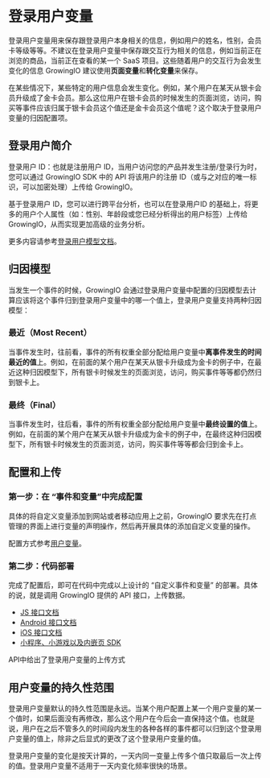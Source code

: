 # 登录用户变量

登录用户变量用来保存跟登录用户本身相关的信息，例如用户的姓名，性别，会员卡等级等等。不建议在登录用户变量中保存跟交互行为相关的信息，例如当前正在浏览的商品，当前正在查看的某一个 SaaS 项目。这些随着用户的交互行为会发生变化的信息 GrowingIO 建议使用**页面变量**和**转化变量**来保存。

在某些情况下，某些特定的用户信息会发生变化。例如，某个用户在某天从银卡会员升级成了金卡会员。那么这位用户在银卡会员的时候发生的页面浏览，访问，购买等事件应该归属于银卡会员这个值还是金卡会员这个值呢？这个取决于登录用户变量的归因配置项。

## 登录用户简介 <a id="deng-lu-yong-hu-jian-jie"></a>

登录用户 ID：也就是注册用户 ID，当用户访问您的产品并发生注册/登录行为时，您可以通过 GrowingIO SDK 中的 API 将该用户的注册 ID（或与之对应的唯一标识，可以加密处理）上传给 GrowingIO。

基于登录用户 ID，您可以进行跨平台分析，也可以在登录用户ID 的基础上，将更多的用户个人属性（如：性别、年龄段或您已经分析得出的用户标签）上传给 GrowingIO，从而实现更加高级的业务分析。

更多内容请参考[登录用户模型文档](../../datamodel/usermodel/#deng-lu-yong-hu)。

## 归因模型 <a id="gui-yin-mo-xing"></a>

当发生一个事件的时候，GrowingIO 会通过登录用户变量中配置的归因模型去计算应该将这个事件归到登录用户变量中的哪一个值上，登录用户变量支持两种归因模型：

### **最近（Most Recent）** <a id="zui-jin-most-recent"></a>

当事件发生时，往前看，事件的所有权重全部分配给用户变量中**离事件发生的时间最近的值**上。例如，在前面的某个用户在某天从银卡升级成为金卡的例子中，在最近这种归因模型下，所有银卡时候发生的页面浏览，访问，购买事件等等都仍然归到银卡上。

### 最终（Final） <a id="zui-zhong-final"></a>

当事件发生时，往后看，事件的所有权重全部分配给用户变量中**最终设置的值**上。例如，在前面的某个用户在某天从银卡升级成为金卡的例子中，在最终这种归因模型下，所有银卡时候发生的页面浏览，访问，购买事件等等都会归到金卡上。

## 配置和上传 <a id="pei-zhi-he-shang-chuan"></a>

### **第一步：在 “事件和变量”中完成配置** <a id="di-yi-bu-zai-shi-jian-he-bian-liang-zhong-wan-cheng-pei-zhi"></a>

具体的将自定义变量添加到网站或者移动应用上之前，GrowingIO 要求先在打点管理的界面上进行变量的声明操作，然后再开展具体的添加自定义变量的操作。

配置方式参考[用户变量](../../../product-manual/shu-ju-zhong-xin/shu-ju-guan-li/user.md)。

### **第二步：代码部署** <a id="di-er-bu-dai-ma-bu-shu"></a>

完成了配置后，即可在代码中完成以上设计的 “自定义事件和变量” 的部署。具体的说，就是调用 GrowingIO 提供的 API 接口，上传数据。

* ​[JS 接口文档​](../../../kai-fa-zhe-wen-dang/sdkintegrated/web-js-sdk/web-sdk-api/)
* ​[Android 接口文档​](../../../kai-fa-zhe-wen-dang/sdkintegrated/android-sdk/android-sdk-api/)
* ​[iOS 接口文档​](../../../kai-fa-zhe-wen-dang/sdkintegrated/ios-sdk/ios-sdk-api/)
* [​小程序、小游戏以及内嵌页 SDK​](../../../kai-fa-zhe-wen-dang/sdkintegrated/other-sdk/customize-api.md)

API中给出了登录用户变量的上传方式

## **用户变量的持久性范围** <a id="yong-hu-bian-liang-de-chi-jiu-xing-fan-wei"></a>

登录用户变量默认的持久性范围是永远。当某个用户配置上某一个用户变量的某一个值时，如果后面没有再修改，那么这个用户在今后会一直保持这个值。也就是说，用户在之后不管多久的时间段内发生的各种各样的事件都可以归到这个登录用户变量的值上，除非之后显式的更改了这个登录用户变量的值。

登录用户变量的变化是按天计算的，一天内同一变量上传多个值只取最后一次上传的值。登录用户变量不适用于一天内变化频率很快的场景。

